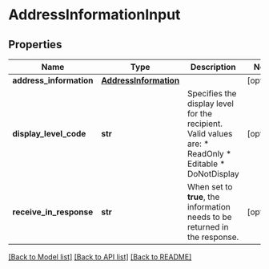 # AddressInformationInput

## Properties
Name | Type | Description | Notes
------------ | ------------- | ------------- | -------------
**address_information** | [**AddressInformation**](AddressInformation.md) |  | [optional] 
**display_level_code** | **str** | Specifies the display level for the recipient.  Valid values are:   * ReadOnly * Editable * DoNotDisplay | [optional] 
**receive_in_response** | **str** | When set to **true**, the information needs to be returned in the response. | [optional] 

[[Back to Model list]](../README.md#documentation-for-models) [[Back to API list]](../README.md#documentation-for-api-endpoints) [[Back to README]](../README.md)


